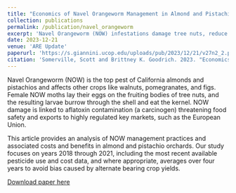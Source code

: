 ```yaml
---
title: "Economics of Navel Orangeworm Management in Almond and Pistachio Orchards"
collection: publications
permalink: /publication/navel_orangeworm
excerpt: 'Navel Orangeworm (NOW) infestations damage tree nuts, reduce grower revenue, require costly management practices to control, and threaten food safety and trade. We estimate that from 2018 through 2021, almond and pistachio growers spent an average of \\$393 and \\$262 per bearing acre, respectively, on winter sanitation and pesticide sprays targeting NOW. These costs are equivalent to 7.8% of almond and 3.7% of pistachio revenues.' 
date: 2023-12-21
venue: 'ARE Update'
paperurl: 'https://s.giannini.ucop.edu/uploads/pub/2023/12/21/v27n2_2.pdf'
citation: 'Somerville, Scott and Brittney K. Goodrich. 2023. "Economics of Navel Orangeworm Management in Almond and Pistachio Orchards." ARE Update 27(2): 5–8. University of California Giannini Foundation of Agricultural Economics.'
---
```


Navel Orangeworm (NOW) is the top pest of California almonds and pistachios and affects other crops like walnuts, pomegranates, and figs. Female NOW moths lay their eggs on the fruiting bodies of tree nuts, and the resulting larvae burrow through the shell and eat the kernel. NOW damage is linked to aflatoxin contamination (a carcinogen) threatening food safety and exports to highly regulated key markets, such as the European Union. 

This article provides an analysis of NOW management practices and associated costs and benefits in almond and pistachio orchards. Our study focuses on years 2018 through 2021, including the most recent available pesticide use and cost data, and where appropriate, averages over four years to avoid bias caused by alternate bearing crop yields.


[Download paper here](https://s.giannini.ucop.edu/uploads/pub/2023/12/21/v27n2_2.pdf)